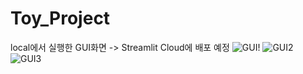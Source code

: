 # Toy_Project
local에서 실행한 GUI화면 -> Streamlit Cloud에 배포 예정
![GUI!](https://user-images.githubusercontent.com/104306964/225285444-8c197358-953f-4f43-ba13-21e66ccd22d5.PNG)
![GUI2](https://user-images.githubusercontent.com/104306964/225285454-1670b315-2f58-435a-832a-e763a9096315.PNG)
![GUI3](https://user-images.githubusercontent.com/104306964/225285463-7c74d599-0761-4ad0-b5ec-0cd909757d0d.PNG)
